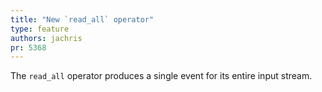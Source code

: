 ```yaml
---
title: "New `read_all` operator"
type: feature
authors: jachris
pr: 5368
---
```


The `read_all` operator produces a single event for its entire input stream.
